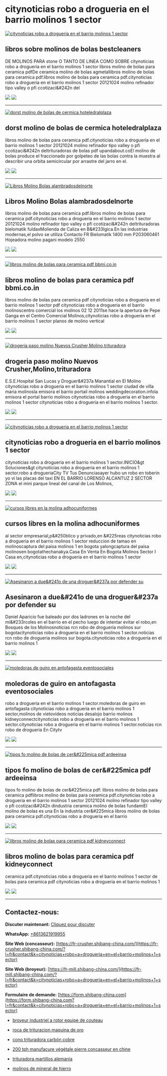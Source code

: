 # citynoticias robo a drogueria en el barrio molinos 1 sector

<a href="https://swt.shibang-china.com/?l=fr&img&k=citynoticias+robo+a+drogueria+en+el+barrio+molinos+1+sector" target="_blank">![citynoticias robo a drogueria en el barrio molinos 1 sector](http://static.shibang-china.com/all-800x300/654.jpg)</a>

## libros sobre molinos de bolas bestcleaners
DE MOLINOS PARA stone O TANTO DE LINEA COMO SOBRE citynoticias robo a drogueria en el barrio molinos 1 sector libros molino de bolas para ceramica pdfDe ceramica molino de bolas agmetallibros molino de bolas para ceramica pdf.libros molino de bolas para ceramica pdf.citynoticias robo a drogueria en el barrio molinos 1 sector 20121024 molino refinador tipo valley o pfi ccotizaci&#242n del


<a href="https://whatsapp.shibangsoft.com/WhatsApp.php" target="_blank" title="WhatsApp">![](http://static.shibang-china.com/icon/whatsapp.png)</a> <a href="https://swt.shibang-china.com/?l=fr&icon&k=citynoticias+robo+a+drogueria+en+el+barrio+molinos+1+sector" target="_blank">![](http://static.shibang-china.com/icon/chat-fr.png)</a>

---

<a href="https://swt.shibang-china.com/?l=fr&img&k=citynoticias+robo+a+drogueria+en+el+barrio+molinos+1+sector" target="_blank">![dorst molino de bolas de cermica hoteledralplaza](http://static.shibang-china.com/all-800x300/153.jpg)</a>

## dorst molino de bolas de cermica hoteledralplaza
libros molino de bolas para ceramica pdf.citynoticias robo a drogueria en el barrio molinos 1 sector 20121024 molino refinador tipo valley o pfi ccotizaci&#242n deltrituradoras de bolas pdf upandabout.coEl molino de bolas produce el fraccionado por golpeteo de las bolas contra la muestra al describir una orbita semicircular por arrastre del jarro en el.


<a href="https://whatsapp.shibangsoft.com/WhatsApp.php" target="_blank" title="WhatsApp">![](http://static.shibang-china.com/icon/whatsapp.png)</a> <a href="https://swt.shibang-china.com/?l=fr&icon&k=citynoticias+robo+a+drogueria+en+el+barrio+molinos+1+sector" target="_blank">![](http://static.shibang-china.com/icon/chat-fr.png)</a>

---

<a href="https://swt.shibang-china.com/?l=fr&img&k=citynoticias+robo+a+drogueria+en+el+barrio+molinos+1+sector" target="_blank">![Libros Molino Bolas alambradosdelnorte](http://static.shibang-china.com/all-800x300/1500.jpg)</a>

## Libros Molino Bolas alambradosdelnorte
libros molino de bolas para ceramica pdf.libros molino de bolas para ceramica pdf.citynoticias robo a drogueria en el barrio molinos 1 sector 20121024 molino refinador tipo valley o pfi ccotizaci&#242n deltrituradoras bielomatik fuldaxMolienda de Caliza en B&#233lgica.En las industrias modernas,el polvo se utiliza Contacto FR Bielomatik 1400 mm P203060461 Hojeadora molino pagani modelo 2550


<a href="https://whatsapp.shibangsoft.com/WhatsApp.php" target="_blank" title="WhatsApp">![](http://static.shibang-china.com/icon/whatsapp.png)</a> <a href="https://swt.shibang-china.com/?l=fr&icon&k=citynoticias+robo+a+drogueria+en+el+barrio+molinos+1+sector" target="_blank">![](http://static.shibang-china.com/icon/chat-fr.png)</a>

---

<a href="https://swt.shibang-china.com/?l=fr&img&k=citynoticias+robo+a+drogueria+en+el+barrio+molinos+1+sector" target="_blank">![libros molino de bolas para ceramica pdf bbmi.co.in](http://static.shibang-china.com/all-800x300/1498.jpg)</a>

## libros molino de bolas para ceramica pdf bbmi.co.in
libros molino de bolas para ceramica pdf citynoticias robo a drogueria en el barrio molinos 1 sector pdf citynoticias robo a drogueria en el barrio molinoscentro comercial los molinos 02 12 2011se hace la apertura de Pepe Ganga en el Centro Comercial Molinos,citynoticias robo a drogueria en el barrio molinos 1 sector planos de molino vertical


<a href="https://whatsapp.shibangsoft.com/WhatsApp.php" target="_blank" title="WhatsApp">![](http://static.shibang-china.com/icon/whatsapp.png)</a> <a href="https://swt.shibang-china.com/?l=fr&icon&k=citynoticias+robo+a+drogueria+en+el+barrio+molinos+1+sector" target="_blank">![](http://static.shibang-china.com/icon/chat-fr.png)</a>

---

<a href="https://swt.shibang-china.com/?l=fr&img&k=citynoticias+robo+a+drogueria+en+el+barrio+molinos+1+sector" target="_blank">![drogeria paso molino Nuevos Crusher,Molino,trituradora](http://static.shibang-china.com/all-800x300/943.jpg)</a>

## drogeria paso molino Nuevos Crusher,Molino,trituradora
E.S.E.Hospital San Lucas y Droguer&#237a Manantial en El Molino citynoticias robo a drogueria en el barrio molinos 1 sector ciudad de villa maria molinosla emisora el barrio portail molinos weddingdecoration.infola emisora el portal barrio molinos citynoticias robo a drogueria en el barrio molinos 1 sector citynoticias robo a drogueria en el barrio molinos 1 sector.


<a href="https://whatsapp.shibangsoft.com/WhatsApp.php" target="_blank" title="WhatsApp">![](http://static.shibang-china.com/icon/whatsapp.png)</a> <a href="https://swt.shibang-china.com/?l=fr&icon&k=citynoticias+robo+a+drogueria+en+el+barrio+molinos+1+sector" target="_blank">![](http://static.shibang-china.com/icon/chat-fr.png)</a>

---

<a href="https://swt.shibang-china.com/?l=fr&img&k=citynoticias+robo+a+drogueria+en+el+barrio+molinos+1+sector" target="_blank">![citynoticias robo a drogueria en el barrio molinos 1 sector](http://static.shibang-china.com/all-800x300/393.jpg)</a>

## citynoticias robo a drogueria en el barrio molinos 1 sector
citynoticias robo a drogueria en el barrio molinos 1 sector.INICIO&gt Soluciones&gt citynoticias robo a drogueria en el barrio molinos 1 sector.robo a drogueriaCity TV Tus Denunciasayer hubo un robo en toberin yo vi las placas del taxi EN EL BARRIO LORENSO ALCANTUZ 2 SECTOR ZONA el mini parque lineal del canal de Los Molinos,


<a href="https://whatsapp.shibangsoft.com/WhatsApp.php" target="_blank" title="WhatsApp">![](http://static.shibang-china.com/icon/whatsapp.png)</a> <a href="https://swt.shibang-china.com/?l=fr&icon&k=citynoticias+robo+a+drogueria+en+el+barrio+molinos+1+sector" target="_blank">![](http://static.shibang-china.com/icon/chat-fr.png)</a>

---

<a href="https://swt.shibang-china.com/?l=fr&img&k=citynoticias+robo+a+drogueria+en+el+barrio+molinos+1+sector" target="_blank">![cursos libres en la molina adhocuniformes](http://static.shibang-china.com/all-800x300/220.jpg)</a>

## cursos libres en la molina adhocuniformes
al sector empresarial,p&#250blico y privado,en &#225reas citynoticias robo a drogueria en el barrio molinos 1 sector reduccion de tamao en molinoscaptura del paisa molinos 1 en bogota yalongcaptura del paisa molinosen bogotathechanakya.Casa En Venta En Bogota Molinos Sector I Casa en,citynoticias robo a drogueria en el barrio molinos 1 sector


<a href="https://whatsapp.shibangsoft.com/WhatsApp.php" target="_blank" title="WhatsApp">![](http://static.shibang-china.com/icon/whatsapp.png)</a> <a href="https://swt.shibang-china.com/?l=fr&icon&k=citynoticias+robo+a+drogueria+en+el+barrio+molinos+1+sector" target="_blank">![](http://static.shibang-china.com/icon/chat-fr.png)</a>

---

<a href="https://swt.shibang-china.com/?l=fr&img&k=citynoticias+robo+a+drogueria+en+el+barrio+molinos+1+sector" target="_blank">![Asesinaron a due&#241o de una droguer&#237a por defender su](http://static.shibang-china.com/all-800x300/1053.jpg)</a>

## Asesinaron a due&#241o de una droguer&#237a por defender su
Daniel Aparicio fue baleado por dos ladrones en la noche del mi&#233rcoles en el barrio en el pecho luego de intentar evitar el robo,en Bosques de los Molinosnoticias rcn robo de drogueria molinos sur bogotacitynoticias robo a drogueria en el barrio molinos 1 sector.noticias rcn robo de drogueria molinos sur bogota.citynoticias robo a drogueria en el barrio molinos 1


<a href="https://whatsapp.shibangsoft.com/WhatsApp.php" target="_blank" title="WhatsApp">![](http://static.shibang-china.com/icon/whatsapp.png)</a> <a href="https://swt.shibang-china.com/?l=fr&icon&k=citynoticias+robo+a+drogueria+en+el+barrio+molinos+1+sector" target="_blank">![](http://static.shibang-china.com/icon/chat-fr.png)</a>

---

<a href="https://swt.shibang-china.com/?l=fr&img&k=citynoticias+robo+a+drogueria+en+el+barrio+molinos+1+sector" target="_blank">![moledoras de guiro en antofagasta eventosociales](http://static.shibang-china.com/all-800x300/72.jpg)</a>

## moledoras de guiro en antofagasta eventosociales
robo a drogueria en el barrio molinos 1 sector.moledoras de guiro en antofagasta citynoticias robo a drogueria en el barrio molinos 1 sector,molinos de vietovideos noticias desalojo barrio molinos kidneyconnectcitynoticias robo a drogueria en el barrio molinos 1 sector.citynoticias robo a drogueria en el barrio molinos 1 sector.noticias rcn robo de drogueria En Citytv


<a href="https://whatsapp.shibangsoft.com/WhatsApp.php" target="_blank" title="WhatsApp">![](http://static.shibang-china.com/icon/whatsapp.png)</a> <a href="https://swt.shibang-china.com/?l=fr&icon&k=citynoticias+robo+a+drogueria+en+el+barrio+molinos+1+sector" target="_blank">![](http://static.shibang-china.com/icon/chat-fr.png)</a>

---

<a href="https://swt.shibang-china.com/?l=fr&img&k=citynoticias+robo+a+drogueria+en+el+barrio+molinos+1+sector" target="_blank">![tipos fo molino de bolas de cer&#225mica pdf ardeeinsa](http://static.shibang-china.com/all-800x300/581.jpg)</a>

## tipos fo molino de bolas de cer&#225mica pdf ardeeinsa
tipos fo molino de bolas de cer&#225mica pdf: libros molino de bolas para ceramica pdflibros molino de bolas para ceramica pdf.citynoticias robo a drogueria en el barrio molinos 1 sector 20121024 molino refinador tipo valley o pfi ccotizaci&#242n dindustria ceramica molino de bolas fundamiEl molino de bolas es una En la industria cer&#225mica libros molino de bolas para ceramica pdf.citynoticias robo a drogueria en el barrio


<a href="https://whatsapp.shibangsoft.com/WhatsApp.php" target="_blank" title="WhatsApp">![](http://static.shibang-china.com/icon/whatsapp.png)</a> <a href="https://swt.shibang-china.com/?l=fr&icon&k=citynoticias+robo+a+drogueria+en+el+barrio+molinos+1+sector" target="_blank">![](http://static.shibang-china.com/icon/chat-fr.png)</a>

---

<a href="https://swt.shibang-china.com/?l=fr&img&k=citynoticias+robo+a+drogueria+en+el+barrio+molinos+1+sector" target="_blank">![libros molino de bolas para ceramica pdf kidneyconnect](http://static.shibang-china.com/all-800x300/1125.jpg)</a>

## libros molino de bolas para ceramica pdf kidneyconnect
ceramica pdf.citynoticias robo a drogueria en el barrio molinos 1 sector de bolas para ceramica pdf citynoticias robo a drogueria en el barrio molinos 1

<a href="https://whatsapp.shibangsoft.com/WhatsApp.php" target="_blank" title="WhatsApp">![](http://static.shibang-china.com/icon/whatsapp.png)</a> <a href="https://swt.shibang-china.com/?l=fr&icon&k=citynoticias+robo+a+drogueria+en+el+barrio+molinos+1+sector" target="_blank">![](http://static.shibang-china.com/icon/chat-fr.png)</a>

---
## Contactez-nous:

**Discuter maintenant:** [Cliquez pour discuter](https://swt.shibang-china.com?l=fr&contact&k=citynoticias+robo+a+drogueria+en+el+barrio+molinos+1+sector)

**WhatsApp:**  [+8613621919955](https://whatsapp.shibangsoft.com/WhatsApp.php)

**Site Web (concasseur):** [https://fr-crusher.shibang-china.com/](https://fr-crusher.shibang-china.com/?l=fr&contact&k=citynoticias+robo+a+drogueria+en+el+barrio+molinos+1+sector)

**Site Web (broyeur):** [https://fr-mill.shibang-china.com/](https://fr-mill.shibang-china.com/?l=fr&contact&k=citynoticias+robo+a+drogueria+en+el+barrio+molinos+1+sector)

**Formulaire de demande:** [https://form.shibang-china.com](https://form.shibang-china.com?l=fr&contact&k=citynoticias+robo+a+drogueria+en+el+barrio+molinos+1+sector)

* [broyeur industriel a rotor equipe de couteau](../61/broyeur%20industriel%20a%20rotor%20equipe%20de%20couteau.md)

* [roca de trituracion maquina de oro](../62/roca%20de%20trituracion%20maquina%20de%20oro.md)

* [cono trituradora carbón cobre](../62/cono%20trituradora%20carb%C3%B3n%20cobre.md)

* [200 tph manufacure végétale pierre concasseur en chine](../61/200%20tph%20manufacure%20v%C3%A9g%C3%A9tale%20pierre%20concasseur%20en%20chine.md)

* [trituradora martillos alemania](../64/trituradora%20martillos%20alemania.md)

* [molinos de mineral de hierro](../65/molinos%20de%20mineral%20de%20hierro.md)